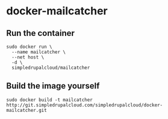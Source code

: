 docker-mailcatcher
==================

Run the container
-----------------

    sudo docker run \
      --name mailcatcher \
      --net host \
      -d \
      simpledrupalcloud/mailcatcher

Build the image yourself
------------------------

    sudo docker build -t mailcatcher http://git.simpledrupalcloud.com/simpledrupalcloud/docker-mailcatcher.git